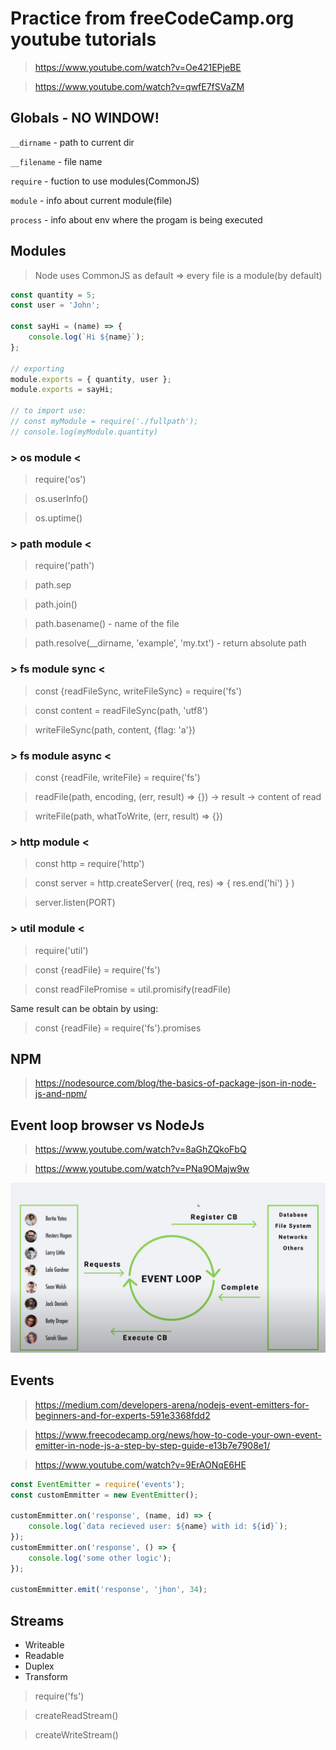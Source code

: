 # Practice from freeCodeCamp.org youtube tutorials

> https://www.youtube.com/watch?v=Oe421EPjeBE

> https://www.youtube.com/watch?v=qwfE7fSVaZM

## Globals - NO WINDOW!

`__dirname` - path to current dir

`__filename` - file name

`require` - fuction to use modules(CommonJS)

`module` - info about current module(file)

`process` - info about env where the progam is being executed

## Modules

> Node uses CommonJS as default => every file is a module(by default)

```javascript
const quantity = 5;
const user = 'John';

const sayHi = (name) => {
    console.log(`Hi ${name}`);
};

// exporting
module.exports = { quantity, user };
module.exports = sayHi;

// to import use:
// const myModule = require('./fullpath');
// console.log(myModule.quantity)
```

### > os module <

> require('os')

> os.userInfo()

> os.uptime()

### > path module <

> require('path')

> path.sep

> path.join()

> path.basename() - name of the file

> path.resolve(\_\_dirname, 'example', 'my.txt') - return absolute path

### > fs module sync <

> const {readFileSync, writeFileSync} = require('fs')

> const content = readFileSync(path, 'utf8')

> writeFileSync(path, content, {flag: 'a'})

### > fs module async <

> const {readFile, writeFile} = require('fs')

> readFile(path, encoding, (err, result) => {}) -> result -> content of read

> writeFile(path, whatToWrite, (err, result) => {})

### > http module <

> const http = require('http')

> const server = http.createServer( (req, res) => { res.end('hi') } )

> server.listen(PORT)

### > util module <

> require('util')

> const {readFile} = require('fs')

> const readFilePromise = util.promisify(readFile)

Same result can be obtain by using:

> const {readFile} = require('fs').promises

## NPM

> https://nodesource.com/blog/the-basics-of-package-json-in-node-js-and-npm/

## Event loop browser vs NodeJs

> https://www.youtube.com/watch?v=8aGhZQkoFbQ

> https://www.youtube.com/watch?v=PNa9OMajw9w

![NodeJS Event Loop](EventLoopNodeJS.png)

## Events

> https://medium.com/developers-arena/nodejs-event-emitters-for-beginners-and-for-experts-591e3368fdd2

> https://www.freecodecamp.org/news/how-to-code-your-own-event-emitter-in-node-js-a-step-by-step-guide-e13b7e7908e1/

> https://www.youtube.com/watch?v=9ErAONqE6HE

```javascript
const EventEmitter = require('events');
const customEmmitter = new EventEmitter();

customEmmitter.on('response', (name, id) => {
    console.log(`data recieved user: ${name} with id: ${id}`);
});
customEmmitter.on('response', () => {
    console.log('some other logic');
});

customEmmitter.emit('response', 'jhon', 34);
```

## Streams

-   Writeable
-   Readable
-   Duplex
-   Transform

> require('fs')

> createReadStream()

> createWriteStream()
